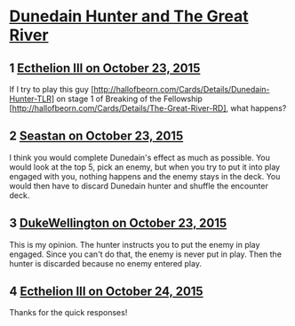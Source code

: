 # [Dunedain Hunter and The Great River](https://community.fantasyflightgames.com/topic/191993-dunedain-hunter-and-the-great-river/)

## 1 [Ecthelion III on October 23, 2015](https://community.fantasyflightgames.com/topic/191993-dunedain-hunter-and-the-great-river/?do=findComment&comment=1862343)

If I try to play this guy [http://hallofbeorn.com/Cards/Details/Dunedain-Hunter-TLR] on stage 1 of Breaking of the Fellowship [http://hallofbeorn.com/Cards/Details/The-Great-River-RD], what happens?

## 2 [Seastan on October 23, 2015](https://community.fantasyflightgames.com/topic/191993-dunedain-hunter-and-the-great-river/?do=findComment&comment=1862366)

I think you would complete Dunedain's effect as much as possible. You would look at the top 5, pick an enemy, but when you try to put it into play engaged with you, nothing happens and the enemy stays in the deck. You would then have to discard Dunedain hunter and shuffle the encounter deck.

## 3 [DukeWellington on October 23, 2015](https://community.fantasyflightgames.com/topic/191993-dunedain-hunter-and-the-great-river/?do=findComment&comment=1862368)

This is my opinion. The hunter instructs you to put the enemy in play engaged. Since you can't do that, the enemy is never put in play. Then the hunter is discarded because no enemy entered play.

## 4 [Ecthelion III on October 24, 2015](https://community.fantasyflightgames.com/topic/191993-dunedain-hunter-and-the-great-river/?do=findComment&comment=1862393)

Thanks for the quick responses!

